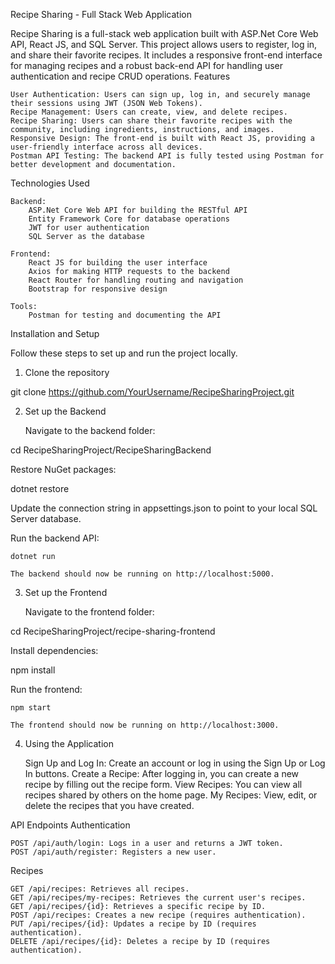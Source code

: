 Recipe Sharing - Full Stack Web Application

Recipe Sharing is a full-stack web application built with ASP.Net Core Web API, React JS, and SQL Server. This project allows users to register, log in, and share their favorite recipes. It includes a responsive front-end interface for managing recipes and a robust back-end API for handling user authentication and recipe CRUD operations.
Features

    User Authentication: Users can sign up, log in, and securely manage their sessions using JWT (JSON Web Tokens).
    Recipe Management: Users can create, view, and delete recipes.
    Recipe Sharing: Users can share their favorite recipes with the community, including ingredients, instructions, and images.
    Responsive Design: The front-end is built with React JS, providing a user-friendly interface across all devices.
    Postman API Testing: The backend API is fully tested using Postman for better development and documentation.

Technologies Used

    Backend:
        ASP.Net Core Web API for building the RESTful API
        Entity Framework Core for database operations
        JWT for user authentication
        SQL Server as the database

    Frontend:
        React JS for building the user interface
        Axios for making HTTP requests to the backend
        React Router for handling routing and navigation
        Bootstrap for responsive design

    Tools:
        Postman for testing and documenting the API

Installation and Setup

Follow these steps to set up and run the project locally.
1. Clone the repository

git clone https://github.com/YourUsername/RecipeSharingProject.git

2. Set up the Backend

    Navigate to the backend folder:

cd RecipeSharingProject/RecipeSharingBackend

Restore NuGet packages:

dotnet restore

Update the connection string in appsettings.json to point to your local SQL Server database.

Run the backend API:

    dotnet run

    The backend should now be running on http://localhost:5000.

3. Set up the Frontend

    Navigate to the frontend folder:

cd RecipeSharingProject/recipe-sharing-frontend

Install dependencies:

npm install

Run the frontend:

    npm start

    The frontend should now be running on http://localhost:3000.

4. Using the Application

    Sign Up and Log In: Create an account or log in using the Sign Up or Log In buttons.
    Create a Recipe: After logging in, you can create a new recipe by filling out the recipe form.
    View Recipes: You can view all recipes shared by others on the home page.
    My Recipes: View, edit, or delete the recipes that you have created.

API Endpoints
Authentication

    POST /api/auth/login: Logs in a user and returns a JWT token.
    POST /api/auth/register: Registers a new user.

Recipes

    GET /api/recipes: Retrieves all recipes.
    GET /api/recipes/my-recipes: Retrieves the current user's recipes.
    GET /api/recipes/{id}: Retrieves a specific recipe by ID.
    POST /api/recipes: Creates a new recipe (requires authentication).
    PUT /api/recipes/{id}: Updates a recipe by ID (requires authentication).
    DELETE /api/recipes/{id}: Deletes a recipe by ID (requires authentication).
